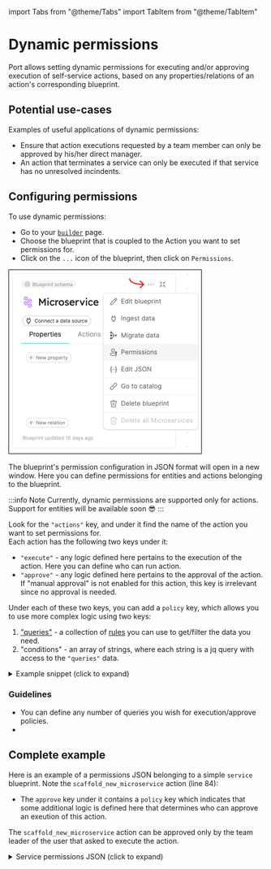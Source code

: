 import Tabs from "@theme/Tabs"
import TabItem from "@theme/TabItem"

# Dynamic permissions

Port allows setting dynamic permissions for executing and/or approving execution of self-service actions, based on any properties/relations of an action's corresponding blueprint.

## Potential use-cases

Examples of useful applications of dynamic permissions:

- Ensure that action executions requested by a team member can only be approved by his/her direct manager.
- An action that terminates a service can only be executed if that service has no unresolved incindents.

## Configuring permissions

To use dynamic permissions:

- Go to your [`builder`](https://app.getport.io/dev-portal/data-model) page.
- Choose the blueprint that is coupled to the Action you want to set permissions for.
- Click on the `...` icon of the blueprint, then click on `Permissions`.

![blueprintEditPermissions](../../../static/img/self-service-actions/rbac/blueprintEditPermissions.png)

The blueprint's permission configuration in JSON format will open in a new window. Here you can define permissions for entities and actions belonging to the blueprint.

:::info Note
Currently, dynamic permissions are supported only for actions. Support for entities will be available soon 😎
:::

Look for the `"actions"` key, and under it find the name of the action you want to set permissions for.  
Each action has the following two keys under it:

- `"execute"` - any logic defined here pertains to the execution of the action. Here you can define who can run action.
- `"approve"` - any logic defined here pertains to the approval of the action. If "manual approval" is not enabled for this action, this key is irrelevant since no approval is needed.

Under each of these two keys, you can add a `policy` key, which allows you to use more complex logic using two keys:

1. ["queries"](/search-and-query/) - a collection of [rules](/search-and-query/#rules) you can use to get/filter the data you need.
2. "conditions" - an array of strings, where each string is a jq query with access to the `"queries"` data.

<details>
<summary>Example snippet (click to expand)</summary>

```json showLineNumbers
"actions": {
  "action_name": {
    "execute": {
      "policy": {
        "queries": {
          "query_name": {
            "rules": [
                # Your rule/s logic here (see link to queries page above)
              ],
              "combinator": "and"
          }
        },
        "conditions": [
          # A jq query
        ]
      }
    },
    "approve": {
      "roles": [
        "Admin"
      ],
      "users": [],
      "teams": [],
      "policy": {
        "queries": {
          "query_name": {
            "rules": [
                # Your rule/s logic here
              ],
              "combinator": "and"
          }
        }
      }
    }
  }
}
```

</details>

### Guidelines

- You can define any number of queries you wish for execution/approve policies.
-

## Complete example

Here is an example of a permissions JSON belonging to a simple `service` blueprint.
Note the `scaffold_new_microservice` action (line 84):

- The `approve` key under it contains a `policy` key which indicates that some additional logic is defined here that determines who can approve an exeution of this action.

The `scaffold_new_microservice` action can be approved only by the team leader of the user that asked to execute the action.

<details>
<summary>Service permissions JSON (click to expand)</summary>

```json showLineNumbers
{
  "entities": {
    "register": {
      "roles": ["microservice-moderator", "Admin"],
      "users": ["admin@dyn-permissions-demo.com"],
      "teams": [],
      "ownedByTeam": false
    },
    "update": {
      "roles": ["microservice-moderator", "Admin"],
      "users": ["admin@dyn-permissions-demo.com"],
      "teams": [],
      "ownedByTeam": false
    },
    "unregister": {
      "roles": ["microservice-moderator", "Admin"],
      "users": ["admin@dyn-permissions-demo.com"],
      "teams": [],
      "ownedByTeam": false
    },
    "updateProperties": {
      "$identifier": {
        "roles": ["microservice-moderator", "Admin"],
        "users": ["admin@dyn-permissions-demo.com"],
        "teams": [],
        "ownedByTeam": false
      },
      "$title": {
        "roles": ["microservice-moderator", "Admin"],
        "users": ["admin@dyn-permissions-demo.com"],
        "teams": [],
        "ownedByTeam": false
      },
      "$team": {
        "roles": ["microservice-moderator", "Admin"],
        "users": ["admin@dyn-permissions-demo.com"],
        "teams": [],
        "ownedByTeam": false
      },
      "$icon": {
        "roles": ["microservice-moderator", "Admin"],
        "users": ["admin@dyn-permissions-demo.com"],
        "teams": [],
        "ownedByTeam": false
      }
    }
  },
  "actions": {
    "scaffold_new_microservice": {
      "execute": {
        "roles": ["Member", "Admin"],
        "users": [],
        "teams": [],
        "ownedByTeam": false
      },
      "approve": {
        "roles": ["Admin"],
        "users": [],
        "teams": [],
        "policy": {
          "queries": {
            "executingUser": {
              "rules": [
                {
                  "value": "user",
                  "operator": "=",
                  "property": "$blueprint"
                },
                {
                  "value": "{{.trigger.user.email}}",
                  "operator": "=",
                  "property": "$identifier"
                }
              ],
              "combinator": "and"
            },
            "approvingUsers": {
              "rules": [
                {
                  "value": "user",
                  "operator": "=",
                  "property": "$blueprint"
                },
                {
                  "value": "Approver",
                  "operator": "=",
                  "property": "role"
                }
              ],
              "combinator": "and"
            }
          },
          "conditions": [
            "(.results.executingUser.entities | first | .relations.team) as $executerTeam | [.results.approvingUsers.entities[] | select(.relations.team == $executerTeam) | .identifier]"
          ]
        }
      }
    }
  }
}
```

</details>
